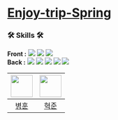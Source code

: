 # [Enjoy-trip-Spring](https://github.com/Enjoy-trip-Spring/Enjoy-Trip-Spring)

### 🛠 Skills 🛠
**Front :** <img src="https://img.shields.io/badge/HTML-E34F26?style=flat&logo=HTML&logoColor=white"/> <img src="https://img.shields.io/badge/CSS-1572B6?style=flat&logo=CSS&logoColor=white"/> <img src="https://img.shields.io/badge/JavaScript-F7DF1E?style=flat&logo=JavaScript&logoColor=white"/>   
**Back :** <img src="https://img.shields.io/badge/Java-F7A900?style=flat&logo=Java&logoColor=orange"/> <img src="https://img.shields.io/badge/Servlet-F7A900?style=flat&logo=Servlet&logoColor=orange"/> <img src="https://img.shields.io/badge/JSP-F7A900?style=flat&logo=JSP&logoColor=orange"/> <img src="https://img.shields.io/badge/spring-1DF22E?style=flat&logo=spring&logoColor=green"/> <img src="https://img.shields.io/badge/MySQL-0077FF?style=flat&logo=MySQL&logoColor=orange"/>

| <a href="https://github.com/thdqudgns"><img src="https://avatars.githubusercontent.com/u/92148521?v=4" width="50px"></a> | <a href="https://github.com/pockypepe"><img src="https://avatars.githubusercontent.com/u/94898193?v=4" width="50px"></a> | 
| :--: |:--: |
| [병훈](https://github.com/thdqudgns) | [혁준](https://github.com/pockypepe) | 
